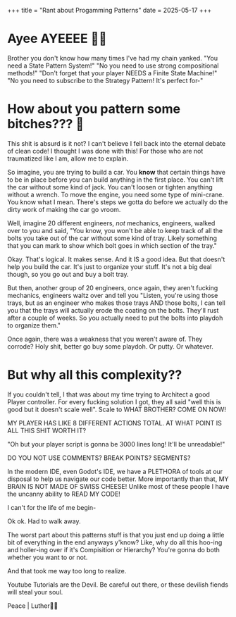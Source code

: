 +++
title = "Rant about Progamming Patterns"
date = 2025-05-17
+++
# Ayee AYEEEE 👋🏿

Brother you don't know how many times I've had my chain yanked. "You need a State Pattern System!" "No you need to use strong compositional methods!" "Don't forget that your player NEEDS a Finite State Machine!" "No you need to subscribe to the Strategy Pattern! It's perfect for-"

# How about you pattern some bitches??? :raised_eyebrow:

This shit is absurd is it not? I can't believe I fell back into the eternal debate of clean code! I thought I was done with this! For those who are not traumatized like I am, allow me to explain.

So imagine, you are trying to build a car. You **know** that certain things have to be in place before you can build anything in the first place. You can't lift the car without some kind of jack. You can't loosen or tighten anything without a wrench. To move the engine, you need some type of mini-crane. You know what I mean. There's steps we gotta do before we actually do the dirty work of making the car go vroom.

Well, imagine 20 different engineers, *not* mechanics, engineers, walked over to you and said, "You know, you won't be able to keep track of all the bolts you take out of the car without some kind of tray. Likely something that you can mark to show which bolt goes in which section of the tray."

Okay. That's logical. It makes sense. And it IS a good idea. But that doesn't help you build the car. It's just to organize your stuff. It's not a big deal though, so you go out and buy a bolt tray.

But then, another group of 20 engineers, once again, they aren't fucking mechanics, engineers waltz over and tell you "Listen, you're using those trays, but as an engineer who makes those trays AND those bolts, I can tell you that the trays will actually erode the coating on the bolts. They'll rust after a couple of weeks. So you actually need to put the bolts into playdoh to organize them."

Once again, there was a weakness that you weren't aware of. They corrode? Holy shit, better go buy some playdoh. Or putty. Or whatever.

# But why all this complexity??

If you couldn't tell, I that was about my time trying to Architect a good Player controller. For every fucking solution I got, they all said "well this is good but it doesn't scale well". Scale to WHAT BROTHER? COME ON NOW!

MY PLAYER HAS LIKE 8 DIFFERENT ACTIONS TOTAL. AT WHAT POINT IS ALL THIS SHIT WORTH IT?

"Oh but your player script is gonna be 3000 lines long! It'll be unreadable!"

DO YOU NOT USE COMMENTS? BREAK POINTS? SEGMENTS?

In the modern IDE, even Godot's IDE, we have a PLETHORA of tools at our disposal to help us navigate our code better. More importantly than that, MY BRAIN IS NOT MADE OF SWISS CHEESE! Unlike most of these people I have the uncanny ability to READ MY CODE!

I can't for the life of me begin-

Ok ok. Had to walk away.

The worst part about this patterns stuff is that you just end up doing a little bit of everything in the end anyways y'know? Like, why do all this hoo-ing and holler-ing over if it's Compisition or Hierarchy? You're gonna do both whether you want to or not.

And that took me way too long to realize.

Youtube Tutorials are the Devil. Be careful out there, or these devilish fiends will steal your soul.

Peace | Luther✌🏿